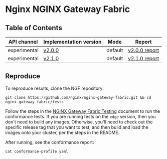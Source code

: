 # Nginx NGINX Gateway Fabric

## Table of Contents

| API channel  | Implementation version                                                      | Mode    | Report                                           |
|--------------|-----------------------------------------------------------------------------|---------|--------------------------------------------------|
| experimental | [v2.0.0](https://github.com/nginx/nginx-gateway-fabric/releases/tag/v2.0.0) | default | [v2.0.0 report](./experimental-2.0.0-default-report.yaml) |
| experimental | [v2.1.0](https://github.com/nginx/nginx-gateway-fabric/releases/tag/v2.1.0) | default | [v2.1.0 report](./experimental-2.1.0-default-report.yaml) |

## Reproduce

To reproduce results, clone the NGF repository:

```shell
git clone https://github.com/nginx/nginx-gateway-fabric.git && cd nginx-gateway-fabric/tests
```

Follow the steps in the [NGINX Gateway Fabric Testing](https://github.com/nginx/nginx-gateway-fabric/blob/main/tests/README.md) document to run the conformance tests. If you are running tests on the `edge` version, then you don't need to build any images. Otherwise, you'll need to check out the specific release tag that you want to test, and then build and load the images onto your cluster, per the steps in the README.

After running, see the conformance report:

```shell
cat conformance-profile.yaml
```
